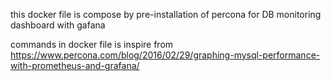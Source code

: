 this docker file is compose by pre-installation of percona for DB monitoring dashboard with gafana


commands in docker file is inspire from https://www.percona.com/blog/2016/02/29/graphing-mysql-performance-with-prometheus-and-grafana/


